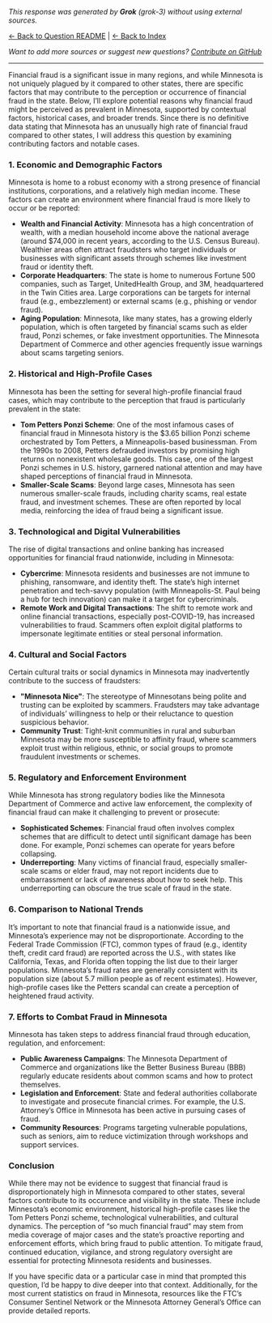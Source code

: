 <!-- 
Generated by: grok
Model: grok-3
Prompt type: default
Generated at: 2025-06-08T20:44:50.578965
-->

*This response was generated by **Grok** (grok-3) without using external sources.*

[← Back to Question README](README.md) | [← Back to Index](../README.md)

*Want to add more sources or suggest new questions? [Contribute on GitHub](https://github.com/justinwest/SuggestedSources)*

---

Financial fraud is a significant issue in many regions, and while Minnesota is not uniquely plagued by it compared to other states, there are specific factors that may contribute to the perception or occurrence of financial fraud in the state. Below, I’ll explore potential reasons why financial fraud might be perceived as prevalent in Minnesota, supported by contextual factors, historical cases, and broader trends. Since there is no definitive data stating that Minnesota has an unusually high rate of financial fraud compared to other states, I will address this question by examining contributing factors and notable cases.

### 1. **Economic and Demographic Factors**
Minnesota is home to a robust economy with a strong presence of financial institutions, corporations, and a relatively high median income. These factors can create an environment where financial fraud is more likely to occur or be reported:
- **Wealth and Financial Activity**: Minnesota has a high concentration of wealth, with a median household income above the national average (around $74,000 in recent years, according to the U.S. Census Bureau). Wealthier areas often attract fraudsters who target individuals or businesses with significant assets through schemes like investment fraud or identity theft.
- **Corporate Headquarters**: The state is home to numerous Fortune 500 companies, such as Target, UnitedHealth Group, and 3M, headquartered in the Twin Cities area. Large corporations can be targets for internal fraud (e.g., embezzlement) or external scams (e.g., phishing or vendor fraud).
- **Aging Population**: Minnesota, like many states, has a growing elderly population, which is often targeted by financial scams such as elder fraud, Ponzi schemes, or fake investment opportunities. The Minnesota Department of Commerce and other agencies frequently issue warnings about scams targeting seniors.

### 2. **Historical and High-Profile Cases**
Minnesota has been the setting for several high-profile financial fraud cases, which may contribute to the perception that fraud is particularly prevalent in the state:
- **Tom Petters Ponzi Scheme**: One of the most infamous cases of financial fraud in Minnesota history is the $3.65 billion Ponzi scheme orchestrated by Tom Petters, a Minneapolis-based businessman. From the 1990s to 2008, Petters defrauded investors by promising high returns on nonexistent wholesale goods. This case, one of the largest Ponzi schemes in U.S. history, garnered national attention and may have shaped perceptions of financial fraud in Minnesota.
- **Smaller-Scale Scams**: Beyond large cases, Minnesota has seen numerous smaller-scale frauds, including charity scams, real estate fraud, and investment schemes. These are often reported by local media, reinforcing the idea of fraud being a significant issue.

### 3. **Technological and Digital Vulnerabilities**
The rise of digital transactions and online banking has increased opportunities for financial fraud nationwide, including in Minnesota:
- **Cybercrime**: Minnesota residents and businesses are not immune to phishing, ransomware, and identity theft. The state’s high internet penetration and tech-savvy population (with Minneapolis-St. Paul being a hub for tech innovation) can make it a target for cybercriminals.
- **Remote Work and Digital Transactions**: The shift to remote work and online financial transactions, especially post-COVID-19, has increased vulnerabilities to fraud. Scammers often exploit digital platforms to impersonate legitimate entities or steal personal information.

### 4. **Cultural and Social Factors**
Certain cultural traits or social dynamics in Minnesota may inadvertently contribute to the success of fraudsters:
- **"Minnesota Nice"**: The stereotype of Minnesotans being polite and trusting can be exploited by scammers. Fraudsters may take advantage of individuals’ willingness to help or their reluctance to question suspicious behavior.
- **Community Trust**: Tight-knit communities in rural and suburban Minnesota may be more susceptible to affinity fraud, where scammers exploit trust within religious, ethnic, or social groups to promote fraudulent investments or schemes.

### 5. **Regulatory and Enforcement Environment**
While Minnesota has strong regulatory bodies like the Minnesota Department of Commerce and active law enforcement, the complexity of financial fraud can make it challenging to prevent or prosecute:
- **Sophisticated Schemes**: Financial fraud often involves complex schemes that are difficult to detect until significant damage has been done. For example, Ponzi schemes can operate for years before collapsing.
- **Underreporting**: Many victims of financial fraud, especially smaller-scale scams or elder fraud, may not report incidents due to embarrassment or lack of awareness about how to seek help. This underreporting can obscure the true scale of fraud in the state.

### 6. **Comparison to National Trends**
It’s important to note that financial fraud is a nationwide issue, and Minnesota’s experience may not be disproportionate. According to the Federal Trade Commission (FTC), common types of fraud (e.g., identity theft, credit card fraud) are reported across the U.S., with states like California, Texas, and Florida often topping the list due to their larger populations. Minnesota’s fraud rates are generally consistent with its population size (about 5.7 million people as of recent estimates). However, high-profile cases like the Petters scandal can create a perception of heightened fraud activity.

### 7. **Efforts to Combat Fraud in Minnesota**
Minnesota has taken steps to address financial fraud through education, regulation, and enforcement:
- **Public Awareness Campaigns**: The Minnesota Department of Commerce and organizations like the Better Business Bureau (BBB) regularly educate residents about common scams and how to protect themselves.
- **Legislation and Enforcement**: State and federal authorities collaborate to investigate and prosecute financial crimes. For example, the U.S. Attorney’s Office in Minnesota has been active in pursuing cases of fraud.
- **Community Resources**: Programs targeting vulnerable populations, such as seniors, aim to reduce victimization through workshops and support services.

### Conclusion
While there may not be evidence to suggest that financial fraud is disproportionately high in Minnesota compared to other states, several factors contribute to its occurrence and visibility in the state. These include Minnesota’s economic environment, historical high-profile cases like the Tom Petters Ponzi scheme, technological vulnerabilities, and cultural dynamics. The perception of “so much financial fraud” may stem from media coverage of major cases and the state’s proactive reporting and enforcement efforts, which bring fraud to public attention. To mitigate fraud, continued education, vigilance, and strong regulatory oversight are essential for protecting Minnesota residents and businesses.

If you have specific data or a particular case in mind that prompted this question, I’d be happy to dive deeper into that context. Additionally, for the most current statistics on fraud in Minnesota, resources like the FTC’s Consumer Sentinel Network or the Minnesota Attorney General’s Office can provide detailed reports.